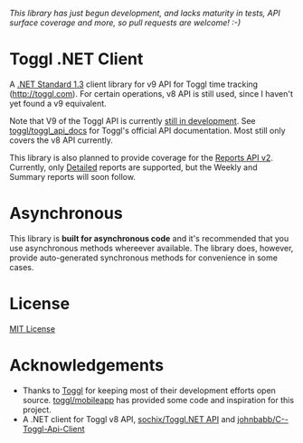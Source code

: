 *This library has just begun development, and lacks maturity in tests, API surface coverage and more, so pull requests are welcome! :-)*

# Toggl .NET Client
A [.NET Standard 1.3](https://docs.microsoft.com/en-us/dotnet/standard/net-standard) client library for v9 API for Toggl time tracking (http://toggl.com). For certain operations, v8 API is still used, since I haven't yet found a v9 equivalent.

Note that V9 of the Toggl API is currently [still in development](https://github.com/toggl/toggl_api_docs/blob/master/api_v9_repots_v3_basics.md). See [toggl/toggl_api_docs](https://github.com/toggl/toggl_api_docs) for Toggl's official API documentation. Most still only covers the v8 API currently.

This library is also planned to provide coverage for the [Reports API v2](https://github.com/toggl/toggl_api_docs/blob/master/reports.md). Currently, only [Detailed](https://github.com/toggl/toggl_api_docs/blob/master/reports/detailed.md) reports are supported, but the Weekly and Summary reports will soon follow.

# Asynchronous
This library is **built for asynchronous code** and it's recommended that you use asynchronous methods whereever available. The library  does, however, provide auto-generated synchronous methods for convenience in some cases.

# License
[MIT License](https://github.com/bernhof/toggl/blob/master/LICENSE)

# Acknowledgements
* Thanks to [Toggl](https://github.com/toggl) for keeping most of their development efforts open source. [toggl/mobileapp](https://github.com/toggl/mobileapp) has provided some code and inspiration for this project.
* A .NET client for Toggl v8 API, [sochix/Toggl.NET API](https://www.nuget.org/packages/TogglAPI.Net/) and [johnbabb/C--Toggl-Api-Client](https://github.com/johnbabb/C--Toggl-Api-Client)
